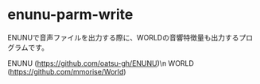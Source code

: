 # enunu-parm-write
ENUNUで音声ファイルを出力する際に、WORLDの音響特徴量も出力するプログラムです。

ENUNU (https://github.com/oatsu-gh/ENUNU)\n
WORLD (https://github.com/mmorise/World)

